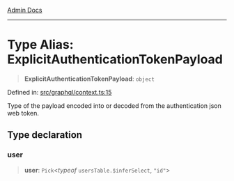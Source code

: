 [Admin Docs](/)

***

# Type Alias: ExplicitAuthenticationTokenPayload

> **ExplicitAuthenticationTokenPayload**: `object`

Defined in: [src/graphql/context.ts:15](https://github.com/PalisadoesFoundation/talawa-api/blob/31af62eb801979353402f1e291e74768cd64d85c/src/graphql/context.ts#L15)

Type of the payload encoded into or decoded from the authentication json web token.

## Type declaration

### user

> **user**: `Pick`\<*typeof* `usersTable.$inferSelect`, `"id"`\>
